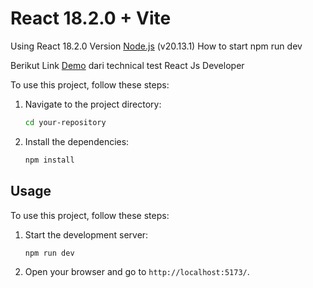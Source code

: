 # React 18.2.0 + Vite

Using React 18.2.0 Version
[Node.js](https://nodejs.org/) (v20.13.1)
How to start npm run dev


Berikut Link [Demo](https://665bd78ce7f811e25cef4ee1--coruscating-liger-407c34.netlify.app/) dari technical test React Js Developer



To use this project, follow these steps:

1. Navigate to the project directory:
    ```bash
    cd your-repository
    ```

2. Install the dependencies:
    ```bash
    npm install
    ```

## Usage

To use this project, follow these steps:

1. Start the development server:
    ```bash
    npm run dev
    ```

2. Open your browser and go to `http://localhost:5173/`.


